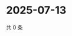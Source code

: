 # 2025-07-13

共 0 条

<!-- BEGIN ZHIHUQUESTIONS -->
<!-- 最后更新时间 Sun Jul 13 2025 22:10:08 GMT+0800 (China Standard Time) -->

<!-- END ZHIHUQUESTIONS -->
